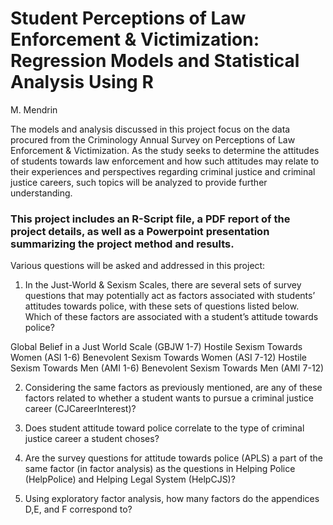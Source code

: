 

# Student Perceptions of Law Enforcement & Victimization: Regression Models and Statistical Analysis Using R
M. Mendrin

The models and analysis discussed in this project focus on the data procured from the Criminology Annual Survey on Perceptions of Law Enforcement & Victimization.  As the study seeks to determine the attitudes of students towards law enforcement and how such attitudes may relate to their experiences and perspectives regarding criminal justice and criminal justice careers, such topics will be analyzed to provide further understanding.

### This project includes an R-Script file, a PDF report of the project details, as well as a Powerpoint presentation summarizing the project method and results.

Various questions will be asked and addressed in this project: 

1) In the Just-World & Sexism Scales, there are several sets of survey questions that may potentially act as factors associated with students’ attitudes towards police, with these sets of questions listed below. Which of these factors are associated with a student’s attitude towards police?

Global Belief in a Just World Scale (GBJW 1-7)
Hostile Sexism Towards Women (ASI 1-6)
Benevolent Sexism Towards Women (ASI 7-12)
Hostile Sexism Towards Men (AMI 1-6)
Benevolent Sexism Towards Men (AMI 7-12)

2) Considering the same factors as previously mentioned, are any of these factors related to whether a student wants to pursue a criminal justice career (CJCareerInterest)?

3) Does student attitude toward police correlate to the type of criminal justice career a student choses?

4) Are the survey questions for attitude towards police (APLS) a part of the same factor (in factor analysis) as the questions in Helping Police (HelpPolice) and Helping Legal System (HelpCJS)? 

5) Using exploratory factor analysis, how many factors do the appendices D,E, and F correspond to?

